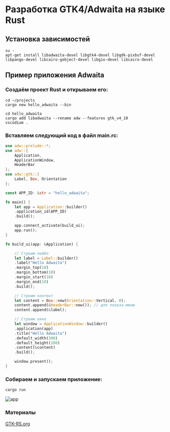 # Разработка GTK4/Adwaita на языке Rust

## Установка зависимостей

```shell
su - 
apt-get install libadwaita-devel libgtk4-devel libgdk-pixbuf-devel libpango-devel libcairo-gobject-devel libgio-devel libcairo-devel
```

## Пример приложения Adwaita

### Создаём проект Rust и открываем его:

```shell
cd ~/projects
cargo new hello_adwaita --bin

cd hello_adwaita
cargo add libadwaita --rename adw --features gtk_v4_10
vscodium .
```

### Вставляем следующий код в файл main.rc:

```rust
use adw::prelude::*;
use adw::{
    Application, 
    ApplicationWindow,
    HeaderBar
};
use adw::gtk::{
    Label, Box, Orientation
};

const APP_ID: &str = "hello_adwaita";

fn main() {
    let app = Application::builder()
    .application_id(APP_ID)
    .build();

    app.connect_activate(build_ui);
    app.run();
}

fn build_ui(app: &Application) {

    // Строим лейбл
    let label = Label::builder()
    .label("Hello Adwaita")
    .margin_top(10)
    .margin_bottom(10)
    .margin_start(10)
    .margin_end(10)
    .build();

    // Строим контент
    let content = Box::new(Orientation::Vertical, 0);
    content.append(&HeaderBar::new()); // для показа меню
    content.append(&label);

    // Строим окно
    let window = ApplicationWindow::builder()
    .application(app)
    .title("Hello Adwaita")
    .default_width(300)
    .default_height(200)
    .content(&content)
    .build();

    window.present();
}
```

### Собираем и запускаем приложение:

```shell
cargo run
```

![app](/rust/gtk4-applications/app.png)

### Материалы

[GTK-RS.org](https://gtk-rs.org)
